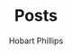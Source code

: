 ---
aliases: ["posts", "articles", "blog", "showcase", "docs"]
title: "Posts"
type: postlist
layout: postlist
author: "Hobart Phillips"
tags: ["index"]
color: millmint
---